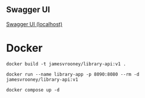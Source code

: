 ## Swagger UI
[Swagger UI (localhost)](http://localhost:8090/swagger-ui.html)

# Docker
```
docker build -t jamesvrooney/library-api:v1 .
```

```
docker run --name library-app -p 8090:8080 --rm -d jamesvrooney/library-api:v1
```

```
docker compose up -d
```